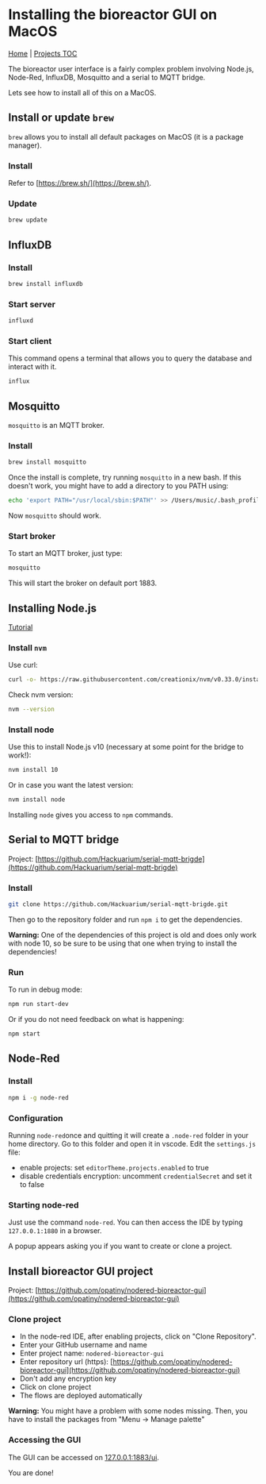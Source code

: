 # Installing the bioreactor GUI on MacOS

[Home](../../README.md) | [Projects TOC](../projects.md)

The bioreactor user interface is a fairly complex problem involving Node.js, Node-Red, InfluxDB, Mosquitto and a serial to MQTT bridge.

Lets see how to install all of this on a MacOS.

## Install or update `brew`

`brew` allows you to install all default packages on MacOS (it is a package manager).

### Install

Refer to [https://brew.sh/](https://brew.sh/).

### Update

```bash
brew update
```

## InfluxDB

### Install

```bash
brew install influxdb
```

### Start server

```bash
influxd
```

### Start client

This command opens a terminal that allows you to query the database and interact with it.

```bash
influx
```

## Mosquitto

`mosquitto` is an MQTT broker.

### Install

```bash
brew install mosquitto
```

Once the install is complete, try running `mosquitto` in a new bash. If this doesn't work, you might have to add a directory to you PATH using:

```bash
echo 'export PATH="/usr/local/sbin:$PATH"' >> /Users/music/.bash_profile
```

Now `mosquitto` should work.

### Start broker

To start an MQTT broker, just type:

```bash
mosquitto
```

This will start the broker on default port 1883.

## Installing Node.js

[Tutorial](https://nodesource.com/blog/installing-node-js-tutorial-using-nvm-on-mac-os-x-and-ubuntu/)

### Install `nvm`

Use curl:

```bash
curl -o- https://raw.githubusercontent.com/creationix/nvm/v0.33.0/install.sh | bash
```

Check nvm version:

```bash
nvm --version
```

### Install node

Use this to install Node.js v10 (necessary at some point for the bridge to work!):

```bash
nvm install 10
```

Or in case you want the latest version:

```bash
nvm install node
```

Installing `node` gives you access to `npm` commands.

## Serial to MQTT bridge

Project: [https://github.com/Hackuarium/serial-mqtt-brigde](https://github.com/Hackuarium/serial-mqtt-brigde)

### Install

```bash
git clone https://github.com/Hackuarium/serial-mqtt-brigde.git
```

Then go to the repository folder and run `npm i` to get the dependencies.

**Warning:** One of the dependencies of this project is old and does only work with node 10, so be sure to be using that one when trying to install the dependencies!

### Run

To run in debug mode:

```bash
npm run start-dev
```

Or if you do not need feedback on what is happening:

```bash
npm start
```

## Node-Red

### Install

```bash
npm i -g node-red
```

### Configuration

Running `node-red`once and quitting it will create a `.node-red` folder in your home directory. Go to this folder and open it in vscode. Edit the `settings.js` file:

- enable projects: set `editorTheme.projects.enabled` to true
- disable credentials encryption: uncomment `credentialSecret` and set it to false

### Starting node-red

Just use the command `node-red`. You can then access the IDE by typing `127.0.0.1:1880` in a browser.

A popup appears asking you if you want to create or clone a project.

## Install bioreactor GUI project

Project: [https://github.com/opatiny/nodered-bioreactor-gui](https://github.com/opatiny/nodered-bioreactor-gui)

### Clone project

- In the node-red IDE, after enabling projects, click on "Clone Repository".
- Enter your GitHub username and name
- Enter project name: `nodered-bioreactor-gui`
- Enter repository url (https): [https://github.com/opatiny/nodered-bioreactor-gui](https://github.com/opatiny/nodered-bioreactor-gui)
- Don't add any encryption key
- Click on clone project
- The flows are deployed automatically

**Warning:** You might have a problem with some nodes missing. Then, you have to install the packages from "Menu -> Manage palette"

### Accessing the GUI

The GUI can be accessed on [127.0.0.1:1883/ui](127.0.0.1:1883/ui).

You are done!
